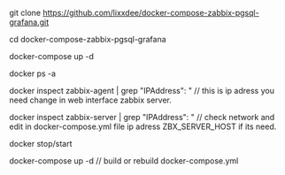 git clone https://github.com/lixxdee/docker-compose-zabbix-pgsql-grafana.git

cd docker-compose-zabbix-pgsql-grafana

docker-compose up -d

docker ps -a

docker inspect zabbix-agent | grep "IPAddress\": " // this is ip adress you need change in web interface zabbix server.

docker inspect zabbix-server | grep "IPAddress\": " // check network and edit in docker-compose.yml file ip adress ZBX_SERVER_HOST if its need.

docker stop/start <your containers>
  
docker-compose up -d // build or rebuild docker-compose.yml
